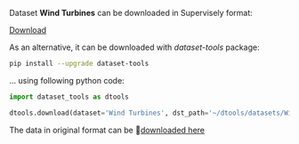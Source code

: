 Dataset **Wind Turbines** can be downloaded in Supervisely format:

 [Download](https://assets.supervise.ly/supervisely-supervisely-assets-public/teams_storage/n/6/9M/FJr2CNweBULi8GHXvyBYm9WwbgsORX6ojh716IzWj5afNduuWv7SjluY8A6pBRrSdSqnRmfjQDdnHkUmnTfrjTKd2Bs7zGg0KPLbaP4tW9Dr0zPwCbsLTnhgl5p6.tar)

As an alternative, it can be downloaded with *dataset-tools* package:
``` bash
pip install --upgrade dataset-tools
```

... using following python code:
``` python
import dataset_tools as dtools

dtools.download(dataset='Wind Turbines', dst_path='~/dtools/datasets/Wind Turbines.tar')
```
The data in original format can be 🔗[downloaded here](https://www.kaggle.com/datasets/kylegraupe/wind-turbine-image-dataset-for-computer-vision/download?datasetVersionNumber=12)